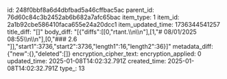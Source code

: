 id: 248f0bbf8a6d4dbfbad5a46cffbac5ac
parent_id: 76d60c84c3b2452ab6b682a7afc65bac
item_type: 1
item_id: 2a1b92cbe586410faca655e24a20dcc1
item_updated_time: 1736344541257
title_diff: "[]"
body_diff: "[{\"diffs\":[[0,\"rtant.\\\n\\\n\"],[1,\"# 08/01/2025 08:55\\\n\\\n\"],[0,\"### 2.6 \"]],\"start1\":3736,\"start2\":3736,\"length1\":16,\"length2\":36}]"
metadata_diff: {"new":{},"deleted":[]}
encryption_cipher_text: 
encryption_applied: 0
updated_time: 2025-01-08T14:02:32.791Z
created_time: 2025-01-08T14:02:32.791Z
type_: 13